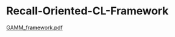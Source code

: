 # Recall-Oriented-CL-Framework
[GAMM_framework.pdf](https://github.com/haneol0415/recall-oriented-cl-framework/files/11484863/GAMM_framework.pdf)
